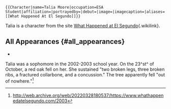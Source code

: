 ```{=mediawiki}
{{Character|name=Talia Moore|occupation=ESA Student|affiliation=|portrayedby=|debut=|image=|imagecaption=|aliases=|appearsin=[[What Happened At El Segundo]]}}
```
Talia is a character from the site [What Happened at El
Segundo](What_Happened_At_El_Segundo "What Happened at El Segundo"){.wikilink}.

## All Appearances {#all_appearances}

- 

Talia was a sophomore in the 2002-2003 school year. On the 23^st^ of
October, a red oak fell on her. She sustained \"two broken legs, three
broken ribs, a fractured collarbone, and a concussion.\" The tree
apparently fell \"out of nowhere.\"[^1]

[^1]: <http://web.archive.org/web/20220328180537/https://www.whathappenedatelsegundo.com/2003>
